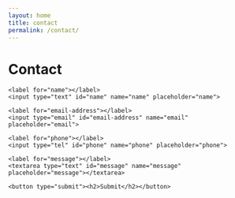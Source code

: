 ```yaml
---
layout: home
title: contact
permalink: /contact/
---
```

<div class="splash-card">
  <h1 class="splash-title">Contact</h1>
  <form action="https://formkeep.com/f/770005ff69fe"
      accept-charset="UTF-8"
      enctype="multipart/form-data"
      method="POST">
    
    <label for="name"></label>
    <input type="text" id="name" name="name" placeholder="name">

    <label for="email-address"></label>
    <input type="email" id="email-address" name="email" placeholder="email">

    <label for="phone"></label>
    <input type="tel" id="phone" name="phone" placeholder="phone">
    
    <label for="message"></label>
    <textarea type="text" id="message" name="message" placeholder="message"></textarea>

    <button type="submit"><h2>Submit</h2></button>
  </form>
</div>
